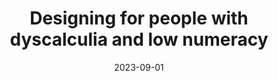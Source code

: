 ---
title: Designing for people with dyscalculia and low numeracy
date: 2023-09-01
description: 
link: https://designnotes.blog.gov.uk/2022/11/28/designing-for-people-with-dyscalculia-and-low-numeracy/
pricing: 
tags: 
- Accessibility
- Dyscalculia
- Government
categories: 
- Content
---